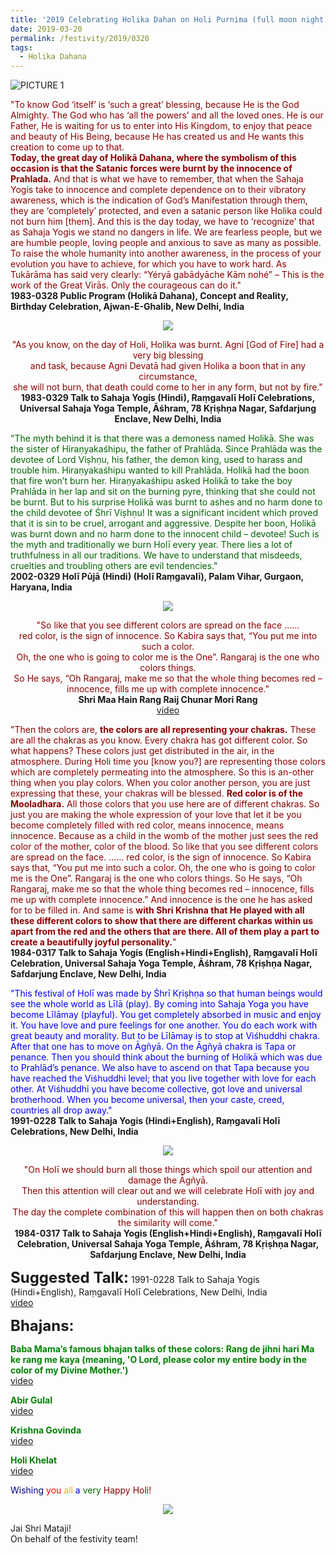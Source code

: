 ```yaml
---
title: '2019 Celebrating Holika Dahan on Holi Purnima (full moon night)'
date: 2019-03-20
permalink: /festivity/2019/0320
tags:
  - Holika Dahana
---
```


![PICTURE 1](/images/image1.png)

<p>
<font color="DarkRed">"To know God ‘itself’ is ‘such a great’ blessing, because He is the God Almighty. The God who has ‘all the powers’ and all the loved ones. He is our Father, He is waiting for us to enter into His Kingdom, to enjoy that peace and beauty of His Being, because He has created us and He wants this creation to come up to that.<br>
<b>Today, the great day of Holikā Dahana, where the symbolism of this occasion is that the Satanic forces were burnt by the innocence of Prahlada.</b> And that is what we have to remember, that when the Sahaja Yogis take to innocence and complete dependence on to their vibratory awareness, which is the indication of God’s Manifestation through them, they are ‘completely’ protected, and even a satanic person like Holika could not burn him [them]. And this is the day today, we have to ‘recognize’ that as Sahaja Yogis we stand no dangers in life. We are fearless people, but we are humble people, loving people and anxious to save as many as possible. To raise the whole humanity into another awareness, in the process of your evolution you have to achieve, for which you have to work hard. As Tukārāma has said very clearly: “Yéryā gabādyāche Kām nohé” – This is the work of the Great Virās. Only the courageous can do it."</font><br>
<b>1983-0328 Public Program (Holikā Dahana), Concept and Reality, Birthday Celebration, Ajwan-E-Ghalib, New Delhi, India</b>
</p>

<div style="text-align: center"><img src="/images/image132.png" /></div>

<p style="text-align:center;">
<font color="DarkRed">"As you know, on the day of Holi, Holika was burnt. Agni [God of Fire] had a very big blessing<br>
and task, because Agni Devatā had given Holika a boon that in any circumstance,<br>
she will not burn, that death could come to her in any form, but not by fire."</font><br>
<b>1983-0329 Talk to Sahaja Yogis (Hindi), Raṃgavalī Holī Celebrations, Universal Sahaja Yoga Temple, Āśhram, 78 Kṛiṣhṇa Nagar, Safdarjung Enclave, New Delhi, India</b>
</p>

<p>
<font color="DarkGreen">"The myth behind it is that there was a demoness named Holikā. She was the sister of Hiraṇyakaśhipu, the father of Prahlāda. Since Prahlāda was the devotee of Lord Viṣhṇu, his father, the demon king, used to harass and trouble him. Hiraṇyakaśhipu wanted to kill Prahlāda. Holikā had the boon that fire won’t burn her. Hiraṇyakaśhipu asked Holikā to take the boy Prahlāda in her lap and sit on the burning pyre, thinking that she could not be burnt. But to his surprise Holikā was burnt to ashes and no harm done to the child devotee of Śhrī Viṣhṇu! It was a significant incident which proved that it is sin to be cruel, arrogant and aggressive. Despite her boon, Holikā was burnt down and no harm done to the innocent child – devotee!
Such is the myth and traditionally we burn Holī every year. There lies a lot of truthfulness in all our traditions. We have to understand that misdeeds, cruelties and troubling others are evil tendencies."</font><br>
<b>2002-0329 Holī Pūjā (Hindi) (Holī Raṃgavalī), Palam Vihar, Gurgaon, Haryana, India</b>
</p>

<div style="text-align: center"><img src="/images/image133.png" /></div>

<p style="text-align:center;">
<font color="DarkRed">"So like that you see different colors are spread on the face ......<br>
red color, is the sign of innocence. So Kabira says that, “You put me into such a color.<br>
Oh, the one who is going to color me is the One”. Rangaraj is the one who colors things.<br>
So He says, “Oh Rangaraj, make me so that the whole thing becomes red – innocence, fills me up with complete innocence."</font><br>
<b>Shri Maa Hain Rang Raij Chunar Mori Rang</b><br>
<a href="https://www.youtube.com/watch?v=RWtxxyvWe7E">video</a> 
</p>

<p>
<font color="DarkRed">"Then the colors are, <b>the colors are all representing your chakras.</b> These are all the chakras as you know. Every chakra has got different color. So what happens? These colors just get distributed in the air, in the atmosphere. During Holi time you [know you?] are representing those colors which are completely permeating into the atmosphere. So this is an-other thing when you play colors. When you color another person, you are just expressing that these, your chakras will be blessed. <b>Red color is of the Mooladhara.</b> All those colors that you use here are of different chakras. So just you are making the whole expression of your love that let it be you become completely filled with red color, means innocence, means innocence. Because as a child in the womb of the mother just sees the red color of the mother, color of the blood.
So like that you see different colors are spread on the face. ...... red color, is the sign of innocence. So Kabira says that, “You put me into such a color. Oh, the one who is going to color me is the One”. Rangaraj is the one who colors things. So He says, “Oh Rangaraj, make me so that the whole thing becomes red – innocence, fills me up with complete innocence.” And innocence is the one he has asked for to be filled in. And same is <b>with Shri Krishna that He played with all these different colors to show that there are different charkas within us apart from the red and the others that are there. All of them play a part to create a beautifully joyful personality.</b>"</font><br>
<b>1984-0317 Talk to Sahaja Yogis (English+Hindi+English), Raṃgavalī Holī Celebration, Universal Sahaja Yoga Temple, Āśhram, 78 Kṛiṣhṇa Nagar, Safdarjung Enclave, New Delhi, India</b>
</p>

<p>
<font color="blue">"This festival of Holī was made by Śhrī Kṛiṣhṇa so that human beings would see the whole world as Līlā (play). By coming into Sahaja Yoga you have become Līlāmay (playful). You get completely absorbed in music and enjoy it. You have love and pure feelings for one another. You do each work with great beauty and morality. But to be Līlāmay is to stop at Viśhuddhi chakra. After that one has to move on Āgñyā. On the Āgñyā chakra is Tapa or penance. Then you should think about the burning of Holikā which was due to Prahlād’s penance. We also have to ascend on that Tapa because you have reached the Viśhuddhi level; that you live together with love for each other. At Viśhuddhi you have become collective, got love and universal brotherhood. When you become universal, then your caste, creed, countries all drop away."</font><br>
<b>1991-0228 Talk to Sahaja Yogis (Hindi+English), Raṃgavalī Holī Celebrations, New Delhi, India</b>
</p>

<div style="text-align: center"><img src="/images/image134.png" /></div>

<p style="text-align:center;">
<font color="DarkRed">"On Holī we should burn all those things which spoil our attention and damage the Āgñyā.<br>
Then this attention will clear out and we will celebrate Holī with joy and understanding.<br>
The day the complete combination of this will happen then on both chakras the similarity will come."</font><br>
<b>1984-0317 Talk to Sahaja Yogis (English+Hindi+English), Raṃgavalī Holī Celebration, Universal Sahaja Yoga Temple, Āśhram, 78 Kṛiṣhṇa Nagar, Safdarjung Enclave, New Delhi, India</b>
</p>

<font size="+2"><b>Suggested Talk:</b></font> 1991-0228 Talk to Sahaja Yogis (Hindi+English), Raṃgavalī Holī Celebrations, New Delhi, India<br><a href="https://www.youtube.com/watch?v=bc2lyMh6Beg"> video</a><br>

<font size="+2"><b>Bhajans:</b></font>

<p>
<font color="green"><b>Baba Mama’s famous bhajan talks of these colors: Rang de jihni hari Ma ke rang me kaya (meaning, 'O Lord, please color my entire body in the color of my Divine Mother.')</b></font><br>
<a href="https://www.youtube.com/watch?v=zcAvt3cDa0Y&list=PL12CE57584C21BCE2"> video</a><br>
</p>

<p>
<font color="green"><b>Abir Gulal</b></font><br>
<a href="https://www.youtube.com/watch?v=TjPTm04s6l8">video</a>
</p>

<p>
<font color="green"><b>Krishna Govinda</b></font><br>
<a href="https://www.youtube.com/watch?v=H_-4d_cwBjE">video</a>
</p>
 
<p>
<font color="green"><b>Holi Khelat</b></font><br>
<a href="https://www.youtube.com/watch?v=nnbVgjyEyp4">video</a> 
</p>

<p style="text-align:left;">
<font color="DarkBlue">Wishing</font> <font color="red">you</font> <font color="orange">all</font> <font color="blue">a</font> <font color="DarkGreen">very</font> <font color="DarkRed">Happy Holi!</font><br>
</p>

<div style="text-align: center"><img src="/images/image135.png" /></div>

Jai Shri Mataji!<br>
On behalf of the festivity team!